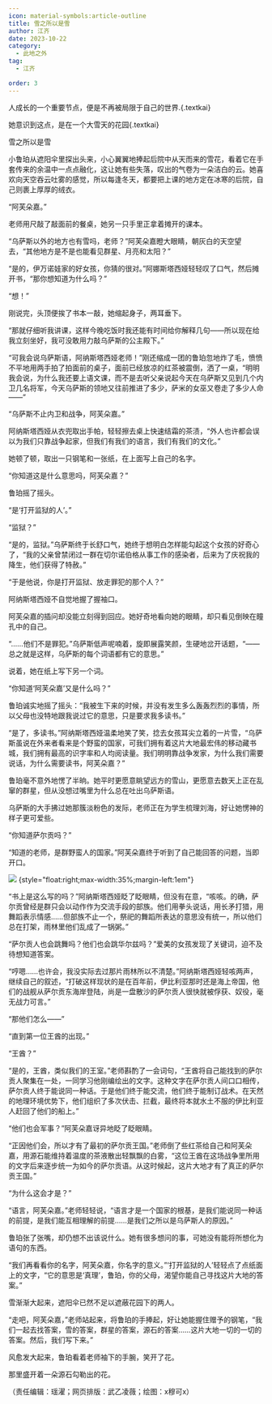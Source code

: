 ```yaml
---
icon: material-symbols:article-outline
title: 雪之所以是雪
author: 江齐
date: 2023-10-22
category:
  - 此地之外
tag:
  - 江齐

order: 3
---
```


人成长的一个重要节点，便是不再被局限于自己的世界.{.textkai}

她意识到这点，是在一个大雪天的花园{.textkai}

<!-- more -->

雪之所以是雪

小鲁珀从遮阳伞里探出头来，小心翼翼地捧起后院中从天而来的雪花，看着它在手套传来的余温中一点点融化，这让她有些失落，叹出的气卷为一朵洁白的云。她喜欢向天空吞云吐雾的感觉，所以每逢冬天，都要把上课的地方定在冰寒的后院，自己则裹上厚厚的绒衣。

“阿芙朵嘉。”

老师用尺敲了敲面前的餐桌，她另一只手里正拿着摊开的课本。

“乌萨斯以外的地方也有雪吗，老师？”阿芙朵嘉瞪大眼睛，朝灰白的天空望去，“其他地方是不是也能看见群星、月亮和太阳？”

“是的，伊万诺娃家的好女孩，你猜的很对。”阿娜斯塔西娅轻轻叹了口气，然后摊开书，“那你想知道为什么吗？”

“想！”

刚说完，头顶便挨了书本一敲，她缩起身子，两耳垂下。

“那就仔细听我讲课，这样今晚吃饭时我还能有时间给你解释几句——所以现在给我立刻坐好，我可没敢用力敲乌萨斯的公主殿下。”

“可我会说乌萨斯语，阿纳斯塔西娅老师！”刚还缩成一团的鲁珀忽地炸了毛，愤愤不平地用两手拍了拍面前的桌子，面前已经放凉的红茶被震倒，洒了一桌，“明明我会说，为什么我还要上语文课，而不是去听父亲说起今天在乌萨斯又见到几个内卫几名将军，今天乌萨斯的领地又往前推进了多少，萨米的女巫又卷走了多少人命——”

“乌萨斯不止内卫和战争，阿芙朵嘉。”

阿纳斯塔西娅从衣兜取出手帕，轻轻擦去桌上快速结霜的茶渍，“外人也许都会误以为我们只靠战争起家，但我们有我们的语言，我们有我们的文化。”

她顿了顿，取出一只钢笔和一张纸，在上面写上自己的名字。

“你知道这是什么意思吗，阿芙朵嘉？”

鲁珀摇了摇头。

“是‘打开监狱的人’。”

“监狱？”

“是的，监狱。”乌萨斯终于长舒口气，她终于想明白怎样能勾起这个女孩的好奇心了，“我的父亲曾禁闭过一群在切尔诺伯格从事工作的感染者，后来为了庆祝我的降生，他们获得了特赦。”

“于是他说，你是打开监狱、放走罪犯的那个人？”

阿纳斯塔西娅不自觉地握了握袖口。

阿芙朵嘉的插问却没能立刻得到回应。她好奇地看向她的眼睛，却只看见倒映在瞳孔中的自己。

“……他们不是罪犯。”乌萨斯低声呢喃着，旋即展露笑颜，生硬地岔开话题，“——总之就是这样，乌萨斯的每个词语都有它的意思。”

说着，她在纸上写下另一个词。

“你知道‘阿芙朵嘉’又是什么吗？”

鲁珀诚实地摇了摇头：“我被生下来的时候，并没有发生多么轰轰烈烈的事情，所以父母也没特地跟我说过它的意思，只是要求我多读书。”

“是了，多读书。”阿纳斯塔西娅温柔地笑了笑，捻去女孩耳尖立着的一片雪，“乌萨斯虽说在外来者看来是个野蛮的国家，可我们拥有着这片大地最宏伟的移动藏书城，我们拥有最高的识字率和人均阅读量。我们明明靠战争发家，为什么我们需要说话，为什么需要读书，阿芙朵嘉？”

鲁珀毫不意外地愣了半晌。她平时更愿意眺望远方的雪山，更愿意去数天上正在乱窜的群星，但从没想过嘴里为什么总在吐出乌萨斯语。

乌萨斯的大手拂过她那簇淡粉色的发际，老师正在为学生梳理刘海，好让她愣神的样子更可爱些。

“你知道萨尔贡吗？”

“知道的老师，是群野蛮人的国家。”阿芙朵嘉终于听到了自己能回答的问题，当即开口。

![](./res/illustration/鸿雪文章配图（x穆可x）.webp) {style="float:right;max-width:35%;margin-left:1em"}

“书上是这么写的吗？”阿纳斯塔西娅眨了眨眼睛，但没有在意，“咳咳。的确，萨尔贡曾经是群只会以动作作为交流手段的部族。他们用拳头说话，用长矛打猎，用舞蹈表示情感……但部族不止一个，祭祀的舞蹈所表达的意思没有统一，所以他们总在打架，雨林里他们乱成了一锅粥。”

“萨尔贡人也会跳舞吗？他们也会跳华尔兹吗？”爱美的女孩发现了关键词，迫不及待想知道答案。

“哼嗯……也许会，我没实际去过那片雨林所以不清楚。”阿纳斯塔西娅轻咳两声，继续自己的叙述，“打破这样现状的是在百年前，伊比利亚那时还是海上帝国，他们的战舰从萨尔贡东海岸登陆，尚是一盘散沙的萨尔贡人很快就被俘获、奴役，毫无战力可言。”

“那他们怎么——”

“直到第一位王酋的出现。”

“王酋？”

“是的，王酋，类似我们的王室。”老师斟酌了一会词句，“王酋将自己能找到的萨尔贡人聚集在一处，一同学习他刚编绘出的文字。这种文字在萨尔贡人间口口相传，萨尔贡人终于能说同一种话。于是他们终于能交流，他们终于能制订战术。在天然的地理环境优势下，他们组织了多次伏击、拦截，最终将本就水土不服的伊比利亚人赶回了他们的船上。”

“他们也会军事？”阿芙朵嘉讶异地眨了眨眼睛。

“正因他们会，所以才有了最初的萨尔贡王国。”老师倒了些红茶给自己和阿芙朵嘉，用源石能维持着温度的茶液散出轻飘飘的白雾，“这位王酋在这场战争里所用的文字后来逐步统一为如今的萨尔贡语。从这时候起，这片大地才有了真正的萨尔贡王国。”

“为什么这会才是？”

“语言，阿芙朵嘉。”老师轻轻说，“语言才是一个国家的根基，是我们能说同一种话的前提，是我们能互相理解的前提……是我们之所以是乌萨斯人的原因。”

鲁珀张了张嘴，却仍想不出该说什么。她有很多想问的事，可她没有能将所想化为语句的东西。

“我们再看看你的名字，阿芙朵嘉，你名字的意义。”‘打开监狱的人’轻轻点了点纸面上的文字，“它的意思是‘真理’，鲁珀，你的父母，渴望你能自己寻找这片大地的答案。”

雪渐渐大起来，遮阳伞已然不足以遮蔽花园下的两人。

“走吧，阿芙朵嘉，”老师站起来，将鲁珀的手捧起，好让她能握住赠予的钢笔，“我们一起去找答案，雪的答案，群星的答案，源石的答案……这片大地一切的一切的答案。然后，我们写下来。”

风愈发大起来，鲁珀看着老师袖下的手腕，笑开了花。

那里盛开着一朵源石勾勒出的花。<eod />

（责任编辑：瑶濯；网页排版：武乙凌薇；绘图：x穆可x）

<FakeAds />
